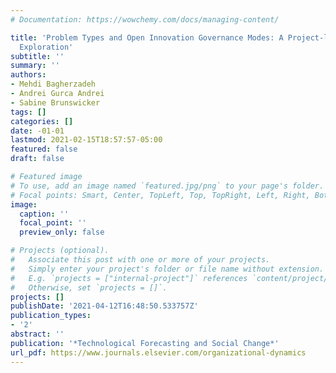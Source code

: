 ```yaml
---
# Documentation: https://wowchemy.com/docs/managing-content/

title: 'Problem Types and Open Innovation Governance Modes: A Project-level Empirical
  Exploration'
subtitle: ''
summary: ''
authors:
- Mehdi Bagherzadeh
- Andrei Gurca Andrei
- Sabine Brunswicker
tags: []
categories: []
date: -01-01
lastmod: 2021-02-15T18:57:57-05:00
featured: false
draft: false

# Featured image
# To use, add an image named `featured.jpg/png` to your page's folder.
# Focal points: Smart, Center, TopLeft, Top, TopRight, Left, Right, BottomLeft, Bottom, BottomRight.
image:
  caption: ''
  focal_point: ''
  preview_only: false

# Projects (optional).
#   Associate this post with one or more of your projects.
#   Simply enter your project's folder or file name without extension.
#   E.g. `projects = ["internal-project"]` references `content/project/deep-learning/index.md`.
#   Otherwise, set `projects = []`.
projects: []
publishDate: '2021-04-12T16:48:50.533757Z'
publication_types:
- '2'
abstract: ''
publication: '*Technological Forecasting and Social Change*'
url_pdf: https://www.journals.elsevier.com/organizational-dynamics
---
```

